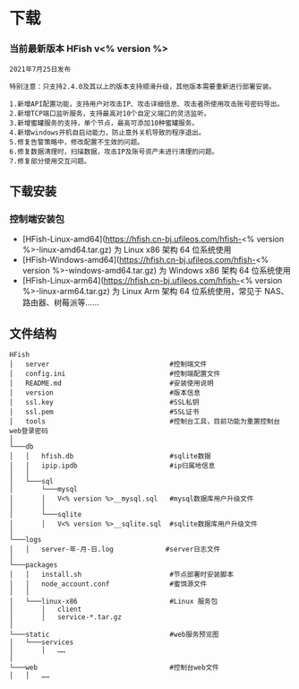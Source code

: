 # 下载

### 当前最新版本 HFish v<% version %>

```wiki
2021年7月25日发布

特别注意：只支持2.4.0及其以上的版本支持顺滑升级，其他版本需要重新进行部署安装。

1.新增API配置功能，支持用户对攻击IP、攻击详细信息、攻击者所使用攻击账号密码导出。
2.新增TCP端口监听服务，支持最高对10个自定义端口的灵活监听。
3.新增蜜罐服务的支持，单个节点，最高可添加10种蜜罐服务。
4.新增windows开机自启动能力，防止意外关机导致的程序退出。
5.修复告警策略中，修改配置不生效的问题。
6.修复数据清理时，扫描数据，攻击IP及账号资产未进行清理的问题。
7.修复部分使用交互问题。
```


## 下载安装

### 控制端安装包

- [HFish-Linux-amd64](https://hfish.cn-bj.ufileos.com/hfish-<% version %>-linux-amd64.tar.gz) 为 Linux x86 架构 64 位系统使用
- [HFish-Windows-amd64](https://hfish.cn-bj.ufileos.com/hfish-<% version %>-windows-amd64.tar.gz) 为 Windows x86 架构 64 位系统使用
- [HFish-Linux-arm64](https://hfish.cn-bj.ufileos.com/hfish-<% version %>-linux-arm64.tar.gz) 为 Linux Arm 架构 64 位系统使用，常见于 NAS、路由器、树莓派等……

## 文件结构

```wiki
HFish
│   server                              #控制端文件
│   config.ini                          #控制端配置文件
│   README.md                           #安装使用说明
│   version                             #版本信息
│   ssl.key                             #SSL私钥
│   ssl.pem                             #SSL证书
│   tools                               #控制台工具，目前功能为重置控制台web登录密码
│
└───db
│   │   hfish.db                        #sqlite数据
│   │   ipip.ipdb                       #ip归属地信息
│   │
│   └───sql
│       └───mysql
│       │   V<% version %>__mysql.sql   #mysql数据库用户升级文件
│       │
│       └───sqlite
│       │   V<% version %>__sqlite.sql  #sqlite数据库用户升级文件
│
└───logs
│   │   server-年-月-日.log             #server日志文件
│
└───packages
│   │   install.sh                      #节点部署时安装脚本
│   │   node_account.conf               #蜜饵源文件
│   │
│   └───linux-x86                       #Linux 服务包
│       │   client
│       │   service-*.tar.gz
│
└───static                              #web服务预览图
│   └───services
│       │   ……
│
└───web                                 #控制台web文件
│   │   ……
```